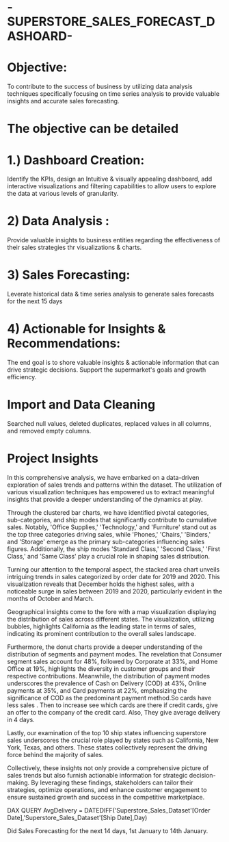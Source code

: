# -SUPERSTORE_SALES_FORECAST_DASHOARD-

# Objective:
To contribute to the success of business by utilizing data analysis techniques specifically  focusing on time series analysis to provide valuable insights and accurate sales forecasting.
# The objective can be detailed
# 1.) Dashboard Creation: 
Identify the KPIs, design an
Intuitive & visually appealing dashboard, add
interactive
visualizations and filtering capabilities 
to allow users to explore the data at various levels of granularity.
# 2) Data Analysis : 
Provide valuable insights to business entities regarding the effectiveness of their sales strategies thr
visualizations & charts.
# 3) Sales Forecasting:
Leverate historical data & time series analysis to generate sales forecasts 
for the next  15 days
# 4) Actionable for Insights & Recommendations:
The end goal is to shore valuable insights & actionable information that can drive strategic
decisions. Support the supermarket's goals and growth efficiency.

# Import and Data Cleaning
Searched null values, deleted duplicates, replaced values in all columns, and removed empty columns.


# Project Insights

In this comprehensive analysis, we have embarked on a data-driven exploration of sales trends and patterns within the dataset. The utilization of various visualization techniques has empowered us to extract meaningful insights that provide a deeper understanding of the dynamics at play.

Through the clustered bar charts, we have identified pivotal categories, sub-categories, and ship modes that significantly contribute to cumulative sales. Notably, 'Office Supplies,' 'Technology,' and 'Furniture' stand out as the top three categories driving sales, while 'Phones,' 'Chairs,' 'Binders,' and 'Storage' emerge as the primary sub-categories influencing sales figures. Additionally, the ship modes 'Standard Class,' 'Second Class,' 'First Class,' and 'Same Class' play a crucial role in shaping sales distribution.

Turning our attention to the temporal aspect, the stacked area chart unveils intriguing trends in sales categorized by order date for 2019 and 2020. This visualization reveals that December holds the highest sales, with a noticeable surge in sales between 2019 and 2020, particularly evident in the months of October and March.

Geographical insights come to the fore with a map visualization displaying the distribution of sales across different states. The visualization, utilizing bubbles, highlights California as the leading state in terms of sales, indicating its prominent contribution to the overall sales landscape.

Furthermore, the donut charts provide a deeper understanding of the distribution of segments and payment modes. The revelation that Consumer segment sales account for 48%, followed by Corporate at 33%, and Home Office at 19%, highlights the diversity in customer groups and their respective contributions. Meanwhile, the distribution of payment modes underscores the prevalence of Cash on Delivery (COD) at 43%, Online payments at 35%, and Card payments at 22%, emphasizing the significance of COD as the predominant payment method.So cards have less sales . Then to increase 
see which cards are there if credit cards, give an offer to the company
of the credit card.
Also, They give average delivery in 4 days.

Lastly, our examination of the top 10 ship states influencing superstore sales underscores the crucial role played by states such as California, New York, Texas, and others. These states collectively represent the driving force behind the majority of sales.

Collectively, these insights not only provide a comprehensive picture of sales trends but also furnish actionable information for strategic decision-making. By leveraging these findings, stakeholders can tailor their strategies, optimize operations, and enhance customer engagement to ensure sustained growth and success in the competitive marketplace.


DAX QUERY
AvgDelivery = DATEDIFF('Superstore_Sales_Dataset'[Order Date],'Superstore_Sales_Dataset'[Ship Date],Day)

Did Sales Forecasting for the next 14 days, 1st January to  14th January.
